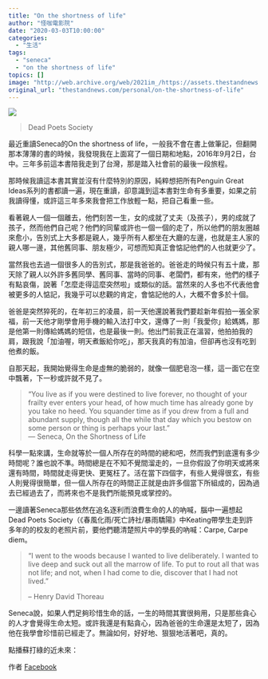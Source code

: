 ```yaml
---
title: "On the shortness of life"
author: "怪咖電影院"
date: "2020-03-03T10:00:00"
categories:
  - "生活"
tags:
  - "seneca"
  - "on the shortness of life"
topics: []
image: "http://web.archive.org/web/2021im_/https://assets.thestandnews.com/media/photos/88112649_591097024810044_4285134719995084800_o_rDGn4_tVJEABR.jpg"
original_url: "thestandnews.com/personal/on-the-shortness-of-life"
---
```

![](http://web.archive.org/web/2021im_/https://assets.thestandnews.com/media/photos/88112649_591097024810044_4285134719995084800_o_rDGn4_tVJEABR.jpg)
> Dead Poets Society

最近重讀Seneca的On the shortness of life，一般我不會在書上做筆記，但翻開那本薄薄的書的時候，我發現我在上面寫了一個日期和地點，2016年9月2日，台中。三年多前這本書陪我走到了台灣，那是踏入社會前的最後一段旅程。

那時候我讀這本書其實並沒有什麼特別的原因，純粹想把所有Penguin Great Ideas系列的書都讀一遍，現在重讀，卻意識到這本書對生命有多重要，如果之前我讀得懂，或許這三年多來我會把工作放輕一點，把自己看重一些。

看著親人一個一個離去，他們刻苦一生，女的成就了丈夫（及孩子），男的成就了孩子，然而他們自己呢？他們的同輩或許也一個一個的走了，所以他們的朋友圈越來愈小，告別式上大多都是親人，幾乎所有人都坐在大廳的左邊，也就是主人家的親人哪一邊，其他舊同事、朋友極少，可想而知真正會惦記他們的人也就更少了。

當然我也去過一個很多人的告別式，那是我爸爸的。爸爸走的時候只有五十歲，那天除了親人以外許多舊同學、舊同事、當時的同事、老闆們，都有來，他們的樣子有點哀傷，說著「怎麼走得這麼突然啦」或類似的話。當然來的人多也不代表他會被更多的人惦記，我幾乎可以悲觀的肯定，會惦記他的人，大概不會多於十個。

爸爸是突然猝死的，在年初三的凌晨，前一天他還說著我們要趁新年假拍一張全家福，前一天他才剛學會用手機的輸入法打中文，還傳了一則「我愛你」給媽媽，那是他第一則傳給媽媽的短信，也是最後一則。他出門前我正在溫習，他拍拍我的肩，跟我說「加油喔，明天煮飯給你吃」，那天我真的有加油，但卻再也沒有吃到他煮的飯。

自那天起，我開始覺得生命是虛無的脆弱的，就像一個肥皂泡一樣，這一面它在空中飄著，下一秒或許就不見了。

> “You live as if you were destined to live forever, no thought of your frailty ever enters your head, of how much time has already gone by you take no heed. You squander time as if you drew from a full and abundant supply, though all the while that day which you bestow on some person or thing is perhaps your last.”  
> ― Seneca, On the Shortness of Life

科學一點來講，生命就等於一個人所存在的時間的總和吧，然而我們到底還有多少時間呢？誰也說不準。時間總是在不知不覺間溜走的，一旦你假設了你明天或將來還有時間，時間就走得更快、更冤枉了。活在當下四個字，有些人覺得很玄，有些人則覺得很簡單，但一個人所存在的時間正正就是由許多個當下所組成的，因為過去已經過去了，而將來也不是我們所能預見或掌控的。

一邊讀著Seneca那些依然在追名逐利而浪費生命的人的吶喊，腦中一遍想起Dead Poets Society（《春風化雨/死亡詩社/暴雨驕陽》中Keating帶學生走到許多年的的校友的老照片前，要他們聽清楚照片中的學長的吶喊：Carpe, Carpe diem。

> “I went to the woods because I wanted to live deliberately. I wanted to live deep and suck out all the marrow of life. To put to rout all that was not life; and not, when I had come to die, discover that I had not lived.”
> 
> – Henry David Thoreau

Seneca說，如果人們足夠珍惜生命的話，一生的時間其實很夠用，只是那些貪心的人才會覺得生命太短。或許我還是有點貪心，因為爸爸的生命還是太短了，因為他在我學會珍惜前已經走了。無論如何，好好地、狠狠地活著吧，真的。

點播蘇打綠的近未來：

作者 [Facebook](http://web.archive.org/web/20211229132520/https://www.facebook.com/filmforweirdos/photos/a.267736580479425/591097018143378/?type=3&theater)
